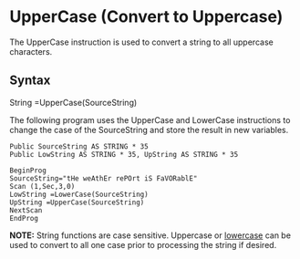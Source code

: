 # UpperCase (Convert to Uppercase)

The UpperCase instruction is used to convert a string to all uppercase characters.

## Syntax

String =UpperCase(SourceString)

The following program uses the UpperCase and LowerCase instructions to change the case of the SourceString and store the result in new variables.

```
Public SourceString AS STRING * 35
Public LowString AS STRING * 35, UpString AS STRING * 35

BeginProg
SourceString="tHe weAthEr rePOrt iS FaVORablE"
Scan (1,Sec,3,0)
LowString =LowerCase(SourceString)
UpString =UpperCase(SourceString)
NextScan
EndProg
```

**NOTE:** String functions are case sensitive. Uppercase or [lowercase](lowercase.md) can be used to convert to all one case prior to processing the string if desired.
